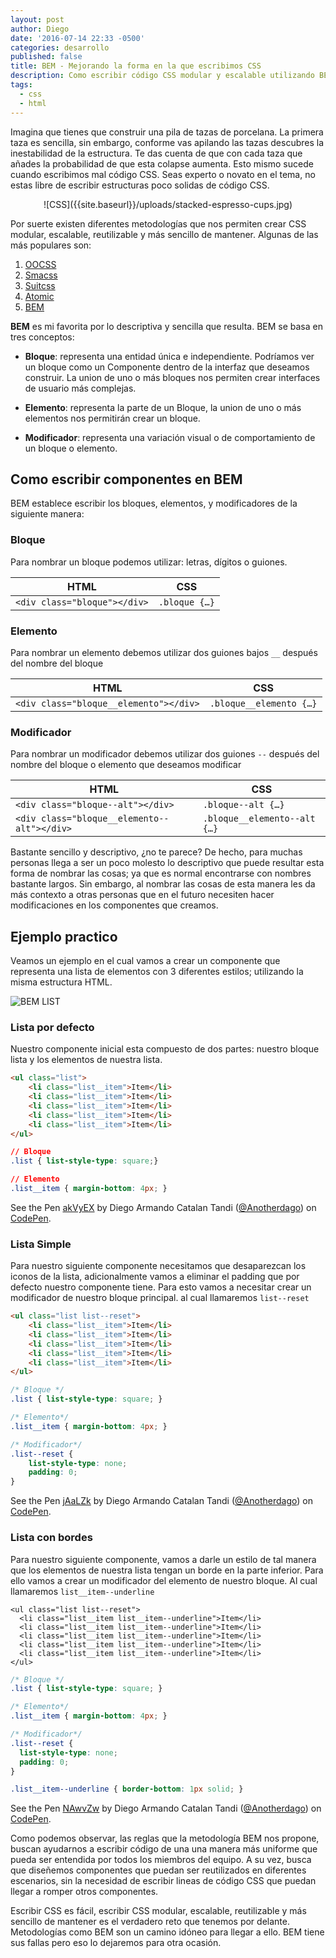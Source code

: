 ```yaml
---
layout: post
author: Diego
date: '2016-07-14 22:33 -0500'
categories: desarrollo
published: false
title: BEM - Mejorando la forma en la que escribimos CSS
description: Como escribir código CSS modular y escalable utilizando BEM
tags:
  - css
  - html
---
```

Imagina que tienes que construir una pila de tazas de porcelana. La primera taza es sencilla, sin embargo, conforme vas apilando las tazas descubres la inestabilidad de la estructura. Te das cuenta de que con cada taza que añades la probabilidad de que esta colapse aumenta. Esto mismo sucede cuando escribimos mal código CSS. Seas experto o novato en el tema, no estas libre de escribir estructuras poco solidas de código CSS. 

<p style="text-align:center">![CSS]({{site.baseurl}}/uploads/stacked-espresso-cups.jpg)</p>

Por suerte existen diferentes metodologías que nos permiten crear CSS modular, escalable, reutilizable y más sencillo de mantener. Algunas de las más populares son:

1. [OOCSS](http://oocss.org/)
2. [Smacss](http://smacss.com/)
3. [Suitcss](http://suitcss.github.io/)
4. [Atomic](http://github.com/nemophrost/atomic-css)
5. [BEM](https://en.bem.info/methodology/)


**BEM** es mi favorita por lo descriptiva y sencilla que resulta. BEM se basa en tres conceptos:

- **Bloque**: representa una entidad única e independiente. Podríamos ver un bloque como un Componente dentro de la interfaz que deseamos construir. La union de uno o más bloques nos permiten crear interfaces de usuario más complejas.

- **Elemento**: representa la parte de un Bloque, la union de uno o más elementos nos permitirán crear un bloque.

- **Modificador**: representa una variación visual o de comportamiento de un bloque o elemento.


## Como escribir componentes en BEM

BEM establece escribir los bloques, elementos, y modificadores de la siguiente manera:

### Bloque
Para nombrar un bloque podemos utilizar: letras, dígitos o guiones.

| HTML                       | CSS          |
|----------------------------|--------------|
|`<div class="bloque"></div>`| `.bloque {…}`|

### Elemento
Para nombrar un elemento debemos utilizar dos guiones bajos `__` después del nombre del bloque

| HTML                                 | CSS                    |
|--------------------------------------|------------------------|
|`<div class="bloque__elemento"></div>`| `.bloque__elemento {…}`|

### Modificador
Para nombrar un modificador debemos utilizar dos guiones `--` después del nombre del bloque o elemento que deseamos modificar

| HTML                                      | CSS                         |
|-------------------------------------------|-----------------------------|
|`<div class="bloque--alt"></div>`          | `.bloque--alt {…}`          |
|`<div class="bloque__elemento--alt"></div>`| `.bloque__elemento--alt {…}`|

Bastante sencillo y descriptivo, ¿no te parece? De hecho, para muchas personas llega a ser un poco molesto lo descriptivo que puede resultar esta forma de nombrar las cosas; ya que es normal encontrarse con nombres bastante largos. Sin embargo, al nombrar las cosas de esta manera les da más contexto a otras personas que en el futuro necesiten hacer modificaciones en los componentes que creamos. 

## Ejemplo practico

Veamos un ejemplo en el cual vamos a crear un componente que representa una lista de elementos con 3 diferentes estilos; utilizando la misma estructura HTML.

![BEM LIST]({{site.baseurl}}/uploads/BEM-LIST.png)

### Lista por defecto

Nuestro componente inicial esta compuesto de dos partes: nuestro bloque lista y los elementos de nuestra lista. 

```HTML
<ul class="list">
    <li class="list__item">Item</li>
    <li class="list__item">Item</li>
    <li class="list__item">Item</li>
    <li class="list__item">Item</li>
    <li class="list__item">Item</li> 
</ul>
```

```CSS
// Bloque 
.list { list-style-type: square;}

// Elemento
.list__item { margin-bottom: 4px; }
```

<p data-height="265" data-theme-id="0" data-slug-hash="akVyEX" data-default-tab="result" data-user="Anotherdago" data-embed-version="2" class="codepen">See the Pen <a href="http://codepen.io/Anotherdago/pen/akVyEX/">akVyEX</a> by Diego Armando Catalan Tandi (<a href="http://codepen.io/Anotherdago">@Anotherdago</a>) on <a href="http://codepen.io">CodePen</a>.</p>

### Lista Simple
Para nuestro siguiente componente necesitamos que desaparezcan los iconos de la lista, adicionalmente vamos a eliminar el padding que por defecto nuestro componente tiene. Para esto vamos a necesitar crear un modificador de nuestro bloque principal. al cual llamaremos `list--reset`

```HTML
<ul class="list list--reset">
	<li class="list__item">Item</li>
    <li class="list__item">Item</li>
    <li class="list__item">Item</li>
    <li class="list__item">Item</li>
    <li class="list__item">Item</li> 
</ul>
```

```CSS
/* Bloque */ 
.list { list-style-type: square; }

/* Elemento*/
.list__item { margin-bottom: 4px; }

/* Modificador*/
.list--reset {
	list-style-type: none;
  	padding: 0;
}
```
<p data-height="265" data-theme-id="0" data-slug-hash="jAaLZk" data-default-tab="result" data-user="Anotherdago" data-embed-version="2" class="codepen">See the Pen <a href="http://codepen.io/Anotherdago/pen/jAaLZk/">jAaLZk</a> by Diego Armando Catalan Tandi (<a href="http://codepen.io/Anotherdago">@Anotherdago</a>) on <a href="http://codepen.io">CodePen</a>.</p>

### Lista con bordes
Para nuestro siguiente componente, vamos a darle un estilo de tal manera que los elementos de nuestra lista tengan un borde en la parte inferior. Para ello vamos a crear un modificador del elemento de nuestro bloque. Al cual llamaremos `list__item--underline`

```
<ul class="list list--reset">
  <li class="list__item list__item--underline">Item</li>
  <li class="list__item list__item--underline">Item</li>
  <li class="list__item list__item--underline">Item</li>
  <li class="list__item list__item--underline">Item</li>
  <li class="list__item list__item--underline">Item</li> 
</ul>
```	

```CSS
/* Bloque */ 
.list { list-style-type: square; }

/* Elemento*/
.list__item { margin-bottom: 4px; }

/* Modificador*/
.list--reset {
  list-style-type: none;
  padding: 0;
}

.list__item--underline { border-bottom: 1px solid; }
```
<p data-height="265" data-theme-id="0" data-slug-hash="NAwvZw" data-default-tab="result" data-user="Anotherdago" data-embed-version="2" class="codepen">See the Pen <a href="http://codepen.io/Anotherdago/pen/NAwvZw/">NAwvZw</a> by Diego Armando Catalan Tandi (<a href="http://codepen.io/Anotherdago">@Anotherdago</a>) on <a href="http://codepen.io">CodePen</a>.</p>
<script async src="//assets.codepen.io/assets/embed/ei.js"></script>

Como podemos observar, las reglas que la metodología BEM nos propone, buscan ayudarnos a escribir código de una una manera más uniforme que pueda ser entendida por todos los miembros del equipo. A su vez, busca que diseñemos componentes que puedan ser reutilizados en diferentes escenarios, sin la necesidad de escribir lineas de código CSS que puedan llegar a romper otros componentes. 

Escribir CSS es fácil, escribir CSS modular, escalable, reutilizable y más sencillo de mantener es el verdadero reto que tenemos por delante. Metodologías como BEM son un camino idóneo para llegar a ello. BEM tiene sus fallas pero eso lo dejaremos para otra ocasión.

